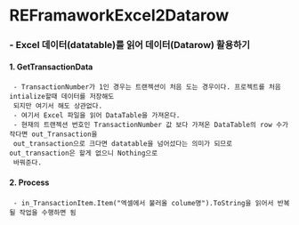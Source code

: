 # REFramaworkExcel2Datarow


### - Excel 데이터(datatable)를 읽어 데이터(Datarow) 활용하기


#### 1. GetTransactionData
```
 - TransactionNumber가 1인 경우는 트랜젝션이 처음 도는 경우이다. 프로젝트를 처음 intialize할때 데이터를 저장해도 
 되지만 여기서 해도 상관없다.
 - 여기서 Excel 파일을 읽어 DataTable을 가져온다.
 - 현재의 트랜젝션 번호인 TransactionNumber 값 보다 가져온 DataTable의 row 수가 작다면 out_Transaction을 
 out_transaction으로 크다면 datatable을 넘어섰다는 의미가 되므로 out_transaction은 할게 없으니 Nothing으로 
 바꿔준다.
```

#### 2. Process
```
 - in_TransactionItem.Item("엑셀에서 불러올 colume명").ToString을 읽어서 반복될 작업을 수행하면 됨
```
 
